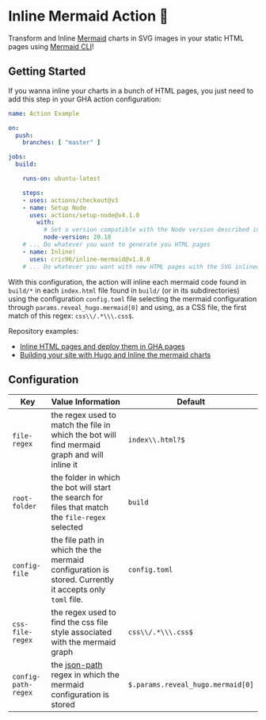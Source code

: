 # Inline Mermaid Action :rocket:
Transform and Inline [Mermaid](https://mermaid-js.github.io/mermaid/#/) charts in SVG images in your static HTML pages using [Mermaid CLI](https://github.com/mermaid-js/mermaid-cli)!

## Getting Started
If you wanna inline your charts in a bunch of HTML pages, you just need to add this step in your GHA action configuration:

```yaml
name: Action Example

on:
  push:
    branches: [ "master" ]

jobs:
  build:

    runs-on: ubuntu-latest

    steps:
    - uses: actions/checkout@v3
    - name: Setup Node
      uses: actions/setup-node@v4.1.0
        with:
          # Set a version compatible with the Node version described in this package.json
          node-version: 20.18
    # ... Do whatever you want to generate you HTML pages
    - name: Inline!
      uses: cric96/inline-mermaid@v1.8.0
    # ... Do whatever you want with new HTML pages with the SVG inlined :)
```
With this configuration, the action will inline each mermaid code found in `build/*` in each `index.html` file found in `build/` (or in its subdirectories) using the configuration `config.toml` file selecting the mermaid configuration through `params.reveal_hugo.mermaid[0]` and using, as a CSS file, the first match of this regex: `css\\/.*\\\.css$`. 

Repository examples:
- [Inline HTML pages and deploy them in GHA pages](https://github.com/cric96/example-inline-mermaid)
- [Building your site with Hugo and Inline the mermaid charts](https://github.com/cric96/Template-Hugo-Reveal-Slides)
## Configuration

| Key | Value Information | Default |
| --- | --- | --- |
|`file-regex` | the regex used to match the file in which the bot will find mermaid graph and will inline it | `index\\.html?$` |
|`root-folder` | the folder in which the bot will start the search for files that match the `file-regex` selected | `build` |
|`config-file` | the file path in which the the mermaid configuration is stored. Currently it accepts only `toml` file. | `config.toml` |
|`css-file-regex` | the regex used to find the css file style associated with the mermaid graph | `css\\/.*\\\.css$` |
|`config-path-regex` | the [json-path](https://jsonpath-plus.github.io/JSONPath/docs/ts/) regex in which the mermaid configuration is stored | `$.params.reveal_hugo.mermaid[0]` |

